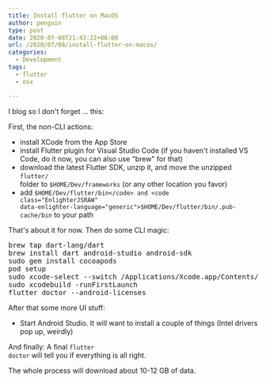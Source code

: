 ```yaml
---
title: Install flutter on MacOS
author: penguin
type: post
date: 2020-07-08T21:43:22+00:00
url: /2020/07/08/install-flutter-on-macos/
categories:
  - Development
tags:
  - flutter
  - osx

---
```

I blog so I don't forget ... this:

First, the non-CLI actions:

  * install XCode from the App Store
  * install Flutter plugin for Visual Studio Code (if you haven't installed VS Code, do it now, you can also use "brew" for that)
  * download the latest Flutter SDK, unzip it, and move the unzipped <code class="EnlighterJSRAW" data-enlighter-language="generic">flutter/ </code>folder to <code class="EnlighterJSRAW" data-enlighter-language="generic">$HOME/Dev/frameworks</code> (or any other location you favor)
  * add <code class="EnlighterJSRAW" data-enlighter-language="generic">$HOME/Dev/flutter/bin</code> and <code class="EnlighterJSRAW" data-enlighter-language="generic">$HOME/Dev/flutter/bin/.pub-cache/bin</code> to your path

That's about it for now. Then do some CLI magic:

<pre class="EnlighterJSRAW" data-enlighter-language="generic">brew tap dart-lang/dart
brew install dart android-studio android-sdk
sudo gem install cocoapods
pod setup
sudo xcode-select --switch /Applications/Xcode.app/Contents/Developer
sudo xcodebuild -runFirstLaunch
flutter doctor --android-licenses</pre>

After that some more UI stuff:

  * Start Android Studio. It will want to install a couple of things (Intel drivers pop up, weirdly)

And finally: A final <code class="EnlighterJSRAW" data-enlighter-language="generic">flutter doctor</code> will tell you if everything is all right.

The whole process will download about 10-12 GB of data.